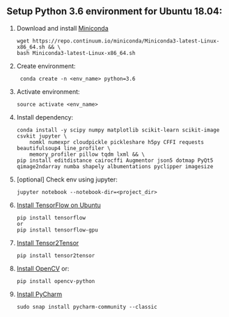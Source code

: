 ## Setup Python 3.6 environment for Ubuntu 18.04:
1. Download and install [Miniconda](https://conda.io/miniconda.html)
    ```
    wget https://repo.continuum.io/miniconda/Miniconda3-latest-Linux-x86_64.sh && \
    bash Miniconda3-latest-Linux-x86_64.sh
    ```
1. Create environment:
    ```
     conda create -n <env_name> python=3.6
    ```
1. Activate environment:
    ```
    source activate <env_name>
    ```
1. Install dependency:
    ```
    conda install -y scipy numpy matplotlib scikit-learn scikit-image csvkit jupyter \
        nomkl numexpr cloudpickle pickleshare h5py CFFI requests beautifulsoup4 line_profiler \
        memory_profiler pillow tqdm lxml && \
    pip install editdistance cairocffi Augmentor json5 dotmap PyQt5 qimage2ndarray numba shapely albumentations pyclipper imagesize
    ```
1. [optional] Check env using jupyter:
    ```
    jupyter notebook --notebook-dir=<project_dir>
    ```
1. [Install TensorFlow on Ubuntu](https://www.tensorflow.org/install/install_linux#InstallingAnaconda)
    ```
    pip install tensorflow
    or
    pip install tensorflow-gpu
    ```
1. [Install Tensor2Tensor](https://github.com/tensorflow/tensor2tensor#installation)
    ```
    pip install tensor2tensor
    ```
1. [Install OpenCV](setup_opencv_for_ubuntu.md) or:
    ```
    pip install opencv-python
    ```
1. [Install PyCharm](https://www.jetbrains.com/pycharm/download/#section=linux)
    ```
    sudo snap install pycharm-community --classic
    ```
